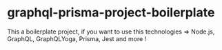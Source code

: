 # graphql-prisma-project-boilerplate
This a boilerplate project, if you want to use this technologies =>
Node.js, GraphQL, GraphQLYoga, Prisma, Jest and more !
